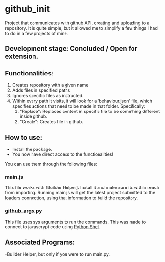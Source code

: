 # github_init
Project that communicates with github API, creating and uploading to a repository. 
It is quite simple, but it allowed me to simplify a few things I had to do in a few projects of mine.

## Development stage: Concluded / Open for extension. 

## Functionalities:

1. Creates repository with a given name
2. Adds files in specified paths 
3. Ignores specific files as instructed.
4. Within every path it visits, it will look for a 'behaviour.json' file, which specifies actions that need to be made in that folder. Specifically:
    1. "Replace": Replaces content in specific file to be something different inside github. 
    2. "Create": Creates file in github. 



## How to use:
- Install the package. 
- You now have direct access to the functionalities!

You can use them through the following files: 

### main.js
This file works with [Builder Helper]. Install it and make sure its within reach from importing.
Running main.js will get the latest project submitted to the loaders connection, using that information
to build the repository. 

### github_args.py
This file uses sys arguments to run the commands. This was made to connect to javascrypt code using 
[Python Shell](https://www.npmjs.com/package/python-shell).



## Associated Programs:
-Builder Helper, but only if you were to run main.py. 
